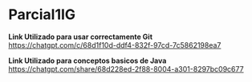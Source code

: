 # Parcial1IG
**Link Utilizado para usar correctamente Git**
https://chatgpt.com/c/68d1f10d-ddf4-832f-97cd-7c5862198ea7

**Link Utilizado para conceptos basicos de Java**
https://chatgpt.com/share/68d228ed-2f88-8004-a301-8297bc09c677

